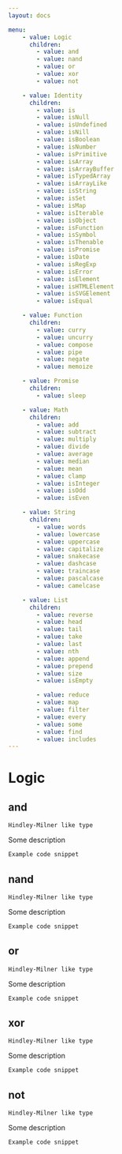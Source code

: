 ```yaml
---
layout: docs

menu:
    - value: Logic
      children:
        - value: and
        - value: nand
        - value: or
        - value: xor
        - value: not

    - value: Identity
      children:
        - value: is
        - value: isNull
        - value: isUndefined
        - value: isNill
        - value: isBoolean
        - value: isNumber
        - value: isPrimitive
        - value: isArray
        - value: isArrayBuffer
        - value: isTypedArray
        - value: isArrayLike
        - value: isString
        - value: isSet
        - value: isMap
        - value: isIterable
        - value: isObject
        - value: isFunction
        - value: isSymbol
        - value: isThenable
        - value: isPromise
        - value: isDate
        - value: isRegExp
        - value: isError
        - value: isElement
        - value: isHTMLElement
        - value: isSVGElement
        - value: isEqual

    - value: Function
      children:
        - value: curry
        - value: uncurry
        - value: compose
        - value: pipe
        - value: negate
        - value: memoize

    - value: Promise
      children:
        - value: sleep

    - value: Math
      children:
        - value: add
        - value: subtract
        - value: multiply
        - value: divide
        - value: average
        - value: median
        - value: mean
        - value: clamp
        - value: isInteger
        - value: isOdd
        - value: isEven

    - value: String
      children:
        - value: words
        - value: lowercase
        - value: uppercase
        - value: capitalize
        - value: snakecase
        - value: dashcase
        - value: traincase
        - value: pascalcase
        - value: camelcase

    - value: List
      children:
        - value: reverse
        - value: head
        - value: tail
        - value: take
        - value: last
        - value: nth
        - value: append
        - value: prepend
        - value: size
        - value: isEmpty

        - value: reduce
        - value: map
        - value: filter
        - value: every
        - value: some
        - value: find
        - value: includes
---
```






# Logic



## and
`Hindley-Milner like type`

Some description

```typescript
Example code snippet
```


## nand
`Hindley-Milner like type`

Some description

```typescript
Example code snippet
```


## or
`Hindley-Milner like type`

Some description

```typescript
Example code snippet
```


## xor
`Hindley-Milner like type`

Some description

```typescript
Example code snippet
```


## not
`Hindley-Milner like type`

Some description

```typescript
Example code snippet
```